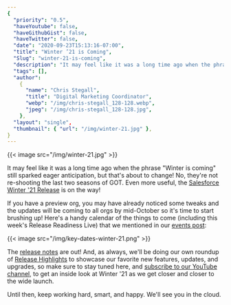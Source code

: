 ```yaml
---
{
  "priority": "0.5",
  "haveYoutube": false,
  "haveGithubGist": false,
  "haveTwitter": false,
  "date": "2020-09-23T15:13:16-07:00",
  "title": "Winter ’21 is Coming",
  "Slug": "winter-21-is-coming",
  "description": "It may feel like it was a long time ago when the phrase “Winter is coming” still sparked eager anticipation, but that’s about to change…",
  "tags": [],
  "author":
    {
      "name": "Chris Stegall",
      "title": "Digital Marketing Coordinator",
      "webp": "/img/chris-stegall_128-128.webp",
      "jpeg": "/img/chris-stegall_128-128.jpg",
    },
  "layout": "single",
  "thumbnail": { "url": "/img/winter-21.jpg" },
}
---
```


{{< image src="/img/winter-21.jpg" >}}

It may feel like it was a long time ago when the phrase "Winter is coming" still sparked eager anticipation, but that's about to change! No, they're not re-shooting the last two seasons of GOT. Even more useful, the [Salesforce Winter '21 Release](https://releasenotes.docs.salesforce.com/en-us/winter21/release-notes/rn_other_resources.htm) is on the way!

If you have a preview org, you may have already noticed some tweaks and the updates will be coming to all orgs by mid-October so it's time to start brushing up! Here's a handy calendar of the things to come (including this week's Release Readiness Live) that we mentioned in our [events post](https://medium.com/creme-de-la-crm/mark-your-calendars-best-upcoming-events-september-21-2020-september-25-2020-3ca4ba233b8b):

{{< image src="/img/key-dates-winter-21.png" >}}

The [release notes](https://releasenotes.docs.salesforce.com/en-us/winter21/release-notes/rn_other_resources.htm) are out! And, as always, we'll be doing our own roundup of [Release Highlights](https://medium.com/creme-de-la-crm/tagged/release-highlights) to showcase our favorite new features, updates, and upgrades, so make sure to stay tuned here, and [subscribe to our YouTube channel](https://www.youtube.com/c/MkpartnersHQ/videos?view=57&flow=grid), to get an inside look at Winter '21 as we get closer and closer to the wide launch.

Until then, keep working hard, smart, and happy. We'll see you in the cloud.
